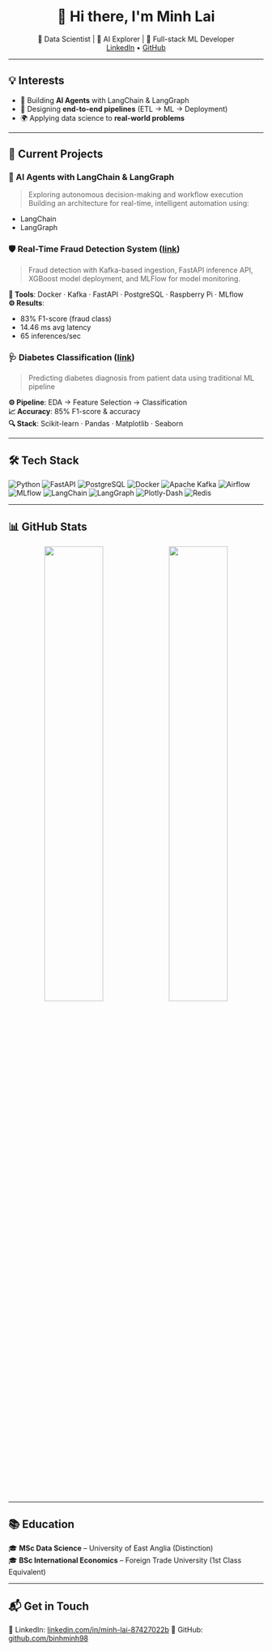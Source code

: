 <h1 align="center">👋 Hi there, I'm Minh Lai</h1>

<p align="center">
  🚀 Data Scientist | 🧠 AI Explorer | 🔄 Full-stack ML Developer  
  <br>
  <a href="https://linkedin.com/in/minh-lai-87427022b">LinkedIn</a> •
  <a href="https://github.com/binhminh98">GitHub</a>
</p>

---

## 💡 Interests

- 🧠 Building **AI Agents** with LangChain & LangGraph
- 🔄 Designing **end-to-end pipelines** (ETL → ML → Deployment)
- 🌍 Applying data science to **real-world problems**

---

## 🔨 Current Projects

### 🧠 AI Agents with LangChain & LangGraph
> Exploring autonomous decision-making and workflow execution  
> Building an architecture for real-time, intelligent automation using:
- LangChain
- LangGraph

### 🛡️ Real-Time Fraud Detection System ([link](https://github.com/binhminh98/realtime-fraud-detection))
> Fraud detection with Kafka-based ingestion, FastAPI inference API, XGBoost model deployment, and MLFlow for model monitoring.

**🔧 Tools**: Docker · Kafka · FastAPI · PostgreSQL · Raspberry Pi · MLflow  
**⚙️ Results**:  
- 83% F1-score (fraud class)  
- 14.46 ms avg latency  
- 65 inferences/sec

### 🩺 Diabetes Classification ([link](https://github.com/binhminh98/Data-Mining))
> Predicting diabetes diagnosis from patient data using traditional ML pipeline

**⚙️ Pipeline**: EDA → Feature Selection → Classification  
**📈 Accuracy**: 85% F1-score & accuracy  
**🔍 Stack**: Scikit-learn · Pandas · Matplotlib · Seaborn

---

## 🛠️ Tech Stack

![Python](https://img.shields.io/badge/Python-3776AB?logo=python&logoColor=white)
![FastAPI](https://img.shields.io/badge/FastAPI-009688?logo=fastapi&logoColor=white)
![PostgreSQL](https://img.shields.io/badge/PostgreSQL-4169E1?logo=postgresql&logoColor=white)
![Docker](https://img.shields.io/badge/Docker-2496ED?logo=docker&logoColor=white)
![Apache Kafka](https://img.shields.io/badge/Kafka-231F20?logo=apachekafka&logoColor=white)
![Airflow](https://img.shields.io/badge/Apache_Airflow-017CEE?logo=apacheairflow&logoColor=white)
![MLflow](https://img.shields.io/badge/MLflow-0194E2?logo=mlflow&logoColor=white)
![LangChain](https://img.shields.io/badge/LangChain-000000?logo=data:image/svg+xml;base64,...)
![LangGraph](https://img.shields.io/badge/LangGraph-5A67D8?style=flat&logo=graphQL&logoColor=white)
![Plotly-Dash](https://img.shields.io/badge/Plotly-Dash-blue?logo=plotly&logoColor=white)
![Redis](https://img.shields.io/badge/Redis-DC382D?logo=redis&logoColor=white)

---

## 📊 GitHub Stats

<p align="center">
  <img src="https://github-readme-stats.vercel.app/api?username=binhminh98&show_icons=true&theme=radical" width="48%" />
  <img src="https://github-readme-streak-stats.herokuapp.com/?user=binhminh98&theme=radical" width="48%" />
</p>

---

## 📚 Education

🎓 **MSc Data Science** – University of East Anglia (Distinction)  
🎓 **BSc International Economics** – Foreign Trade University (1st Class Equivalent)

---

## 📬 Get in Touch

🔗 LinkedIn: [linkedin.com/in/minh-lai-87427022b](https://linkedin.com/in/minh-lai-87427022b)
🐙 GitHub: [github.com/binhminh98](https://github.com/binhminh98)
